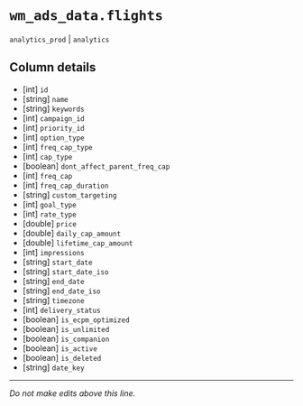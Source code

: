 # `wm_ads_data.flights`
`analytics_prod` | `analytics`

## Column details
* [int]       `id`
* [string]    `name`
* [string]    `keywords`
* [int]       `campaign_id`
* [int]       `priority_id`
* [int]       `option_type`
* [int]       `freq_cap_type`
* [int]       `cap_type`
* [boolean]   `dont_affect_parent_freq_cap`
* [int]       `freq_cap`
* [int]       `freq_cap_duration`
* [string]    `custom_targeting`
* [int]       `goal_type`
* [int]       `rate_type`
* [double]    `price`
* [double]    `daily_cap_amount`
* [double]    `lifetime_cap_amount`
* [int]       `impressions`
* [string]    `start_date`
* [string]    `start_date_iso`
* [string]    `end_date`
* [string]    `end_date_iso`
* [string]    `timezone`
* [int]       `delivery_status`
* [boolean]   `is_ecpm_optimized`
* [boolean]   `is_unlimited`
* [boolean]   `is_companion`
* [boolean]   `is_active`
* [boolean]   `is_deleted`
* [string]    `date_key`

-------------------------------------------------------------------------------
*Do not make edits above this line.*
